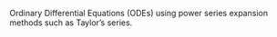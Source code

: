 Ordinary Differential Equations (ODEs) using power series expansion methods such as Taylor’s series.